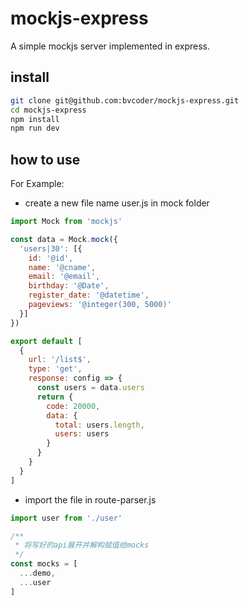 # mockjs-express

A simple mockjs server implemented in express.

## install

```bash
git clone git@github.com:bvcoder/mockjs-express.git
cd mockjs-express
npm install
npm run dev
```

## how to use

For Example:

- create a new file name user.js in mock folder

```javascript
import Mock from 'mockjs'

const data = Mock.mock({
  'users|30': [{
    id: '@id',
    name: '@cname',
    email: '@email',
    birthday: '@Date',
    register_date: '@datetime',
    pageviews: '@integer(300, 5000)'
  }]
})

export default [
  {
    url: '/list$',
    type: 'get',
    response: config => {
      const users = data.users
      return {
        code: 20000,
        data: {
          total: users.length,
          users: users
        }
      }
    }
  }
]
```

- import the file in route-parser.js

```javascript
import user from './user'

/**
 * 将写好的api展开并解构赋值给mocks
 */
const mocks = [
  ...demo,
  ...user
]

```

